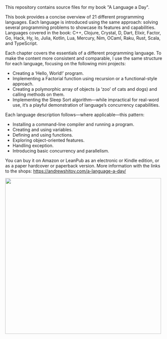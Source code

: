 This repository contains source files for my book "A Language a Day". 

This book provides a concise overview of 21 different programming languages. Each language is introduced using the same approach: solving several programming problems to showcase its features and capabilities. Languages covered in the book: C++, Clojure, Crystal, D, Dart, Elixir, Factor, Go, Hack, Hy, Io, Julia, Kotlin, Lua, Mercury, Nim, OCaml, Raku, Rust, Scala, and TypeScript.

Each chapter covers the essentials of a different programming language. To make the content more consistent and comparable, I use the same structure for each language, focusing on the following mini projects:

- Creating a ‘Hello, World!’ program.
- Implementing a Factorial function using recursion or a functional-style approach.
- Creating a polymorphic array of objects (a ‘zoo’ of cats and dogs) and calling methods on them.
- Implementing the Sleep Sort algorithm—while impractical for real-word use, it’s a playful demonstration of language’s concurrency capabilities.

Each language description follows—where applicable—this pattern:

- Installing a command-line compiler and running a program.
- Creating and using variables.
- Defining and using functions.
- Exploring object-oriented features.
- Handling exception.
- Introducing basic concurrency and parallelism.

You can buy it on Amazon or LeanPub as an electronic or Kindle edition, or as a paper hardcover or paperback version. More information with the links to the shops: https://andrewshitov.com/a-language-a-day/

<img src="https://andrewshitov.com/wp-content/uploads/2024/11/cover-view-1454x2048.jpg" style="width: 500px; height: auto"/>
